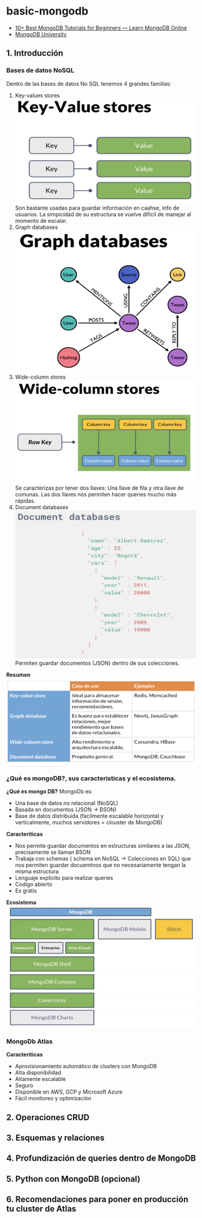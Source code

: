 # basic-mongodb

- [10+ Best MongoDB Tutorials for Beginners — Learn MongoDB Online](https://medium.com/quick-code/top-tutorials-to-learn-mongo-db-f1e52bee7445)
- [MongoDB University](https://university.mongodb.com)

## 1. Introducción

### Bases de datos NoSQL

Dentro de las bases de datos No SQL tenemos 4 grandes familias:
1. Key-values stores
  ![Key-values stores](./screenshots/key-value-stores.png)
  Son bastante usadas para guardar información en caahse, info de usuarios.
  La simpicidad de su estructura se vuelve dificil de manejar al momento de escalar.
2. Graph databases
  ![Graph-databases](./screenshots/graph-databases.png)
3. Wide-column stores
  ![wide-column-stores](./screenshots/wide-column-stores.png)
  Se caracterizas por tener dos llaves: Una llave de fila y otra llave de comunas.
  Las dos llaves nos permiten hacer queries mucho más rápidas.
4. Document databases
  ![document-databases](./screenshots/document-databases.png)
  Permiten guardar documentos (JSON) dentro de sus colecciones.

**Resumen**
![resumen](./screenshots/resumen.png)

### ¿Qué es mongoDB?, sus caracteristicas y el ecosistema.

**¿Qué es mongo DB?**
MongoDb es:
- Una base de datos no relacional (NoSQL)
- Basada en documentos (JSON -> BSON)
- Base de datos distribuida (facilmente escalable horizontal y verticalmente, muchos servidores = clouster de MongoDB)

**Caracteriticas**
- Nos permite guardar documentos en estructuras similares a las JSON, precisamente se llaman BSON
- Trabaja con schemas ( schema en NoSQL -> Colecciones en SQL) que nos permiten guardar docuemtnos que no necesariamente tengan la misma estructura
- Lenguaje explicito para realizar queries
- Codigo abierto
- Es gratis

**Ecosistema**
![Ecosistema](./screenshots/ecosistema.png)

### MongoDb Atlas

**Caracteriticas**
- Aprovisionamiento automático de clusters con MongoDB
- Alta disponibilidad
- Altamente escalable
- Seguro
- Disponible en AWS, GCP y Microsoft Azure
- Fácil monitoreo y optimización



## 2. Operaciones CRUD
## 3. Esquemas y relaciones
## 4. Profundización de queries dentro de MongoDB
## 5. Python con MongoDB (opcional)
## 6. Recomendaciones para poner en producción tu cluster de Atlas
